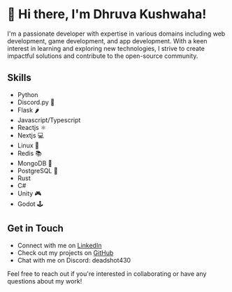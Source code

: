 # 👋 Hi there, I'm Dhruva Kushwaha!

I'm a passionate developer with expertise in various domains including web development, game development, and app development. With a keen interest in learning and exploring new technologies, I strive to create impactful solutions and contribute to the open-source community.


## Skills
- Python
- Discord.py 🤖
- Flask 🌶️
- Javascript/Typescript
- Reactjs ⚛️
- Nextjs 💻
- Linux 🐧
- Redis 📚
- MongoDB 🍃
- PostgreSQL 🐘
- Rust
- C#
- Unity 🎮
- Godot 🕹️


## Get in Touch
- Connect with me on [LinkedIn](https://www.linkedin.com/in/dhruva430/)
- Check out my projects on [GitHub](https://github.com/Dhruva430)
- Chat with me on Discord: deadshot430

Feel free to reach out if you're interested in collaborating or have any questions about my work!
